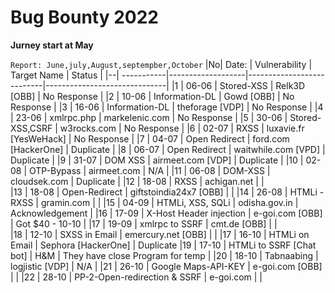 #   Bug Bounty 2022

**Jurney start at May**

`Report: June,july,August,septempber,October`
|No|    Date: 	|	 Vulnerability 		|		 Target Name  	    	|	     	Status                |
|--| -----------|-------------------|---------------------------|------------------------------|
|1 |  06-06   |    Stored-XSS			  |			Relk3D	[OBB]        	|	      No Response            |
|2 |  10-06	  |    Information-DL	| 			Gowd		[OBB]     	   |   	   	No Response           |
|3 |  16-06	  |   Information-DL		| 		  theforage	[VDP] 	   |          No Response          |
|4 |  23-06   |  xmlrpc.php 			   | 		markelenic.com 		     | 	    	No Response             |
|5 |  30-06 	 |   Stored-XSS,CSRF	| 		w3rocks.com 		       | 		       No Response          |
|6 |  02-07   |   RXSS  	     			|    luxavie.fr [YesWeHack] |      No Response            |
|7 |  04-07   |  Open Redirect   |    ford.com	[HackerOne]  	|     Duplicate                 |
|8 |  06-07	  | Open Redirect  		| 	waitwhile.com [VPD]	    	| 	  Duplicate               |
|9 |  31-07   |    DOM XSS       |   airmeet.com    [VDP]        |     Duplicate                  |
|10 |  02-08    |    OTP-Bypass    |    airmeet.com              |     N/A                        |
|11 |  06-08    |   DOM-XSS        |    cloudsek.com             | Duplicate                     |
|12 |  18-08   |     RXSS         |     achigan.net              |                                 |  
|13 | 18-08     |     Open-Redirect  |    giftstoindia24x7 [OBB] |                                |
|14 | 26-08   |  HTMLi - RXSS     |    gramin.com                |                                 |
|15 | 04-09   |  HTMLi, XSS, SQLi |    odisha.gov.in            |           Acknowledgement         |
|16 | 17-09   | X-Host Header injection | e-goi.com   [OBB]      |         Got $40 - 10-10        |
|17 | 19-09   | xmlrpc to SSRF    |      cmt.de  [OBB]           |                               |         
|18 | 12-10   | SXSS in Email     |    emercury.net [OBB]        |                                |
|17 | 16-10   | HTMLi on Email    |    Sephora [HackerOne]       |   Duplicate 
|19 | 17-10   | HTMLi to SSRF [Chat bot] |    H&M                | They have close Program for temp |
|20 | 18-10   | Tabnaabing           |    logjistic  [VDP]       |  N/A                             | 
|21 | 26-10   | Google Maps-API-KEY       |   e-goi.com [OBB]    |                                  |
|22 | 28-10   | PP-2-Open-redirection & SSRF  |  e-goi.com       |                                  | 
